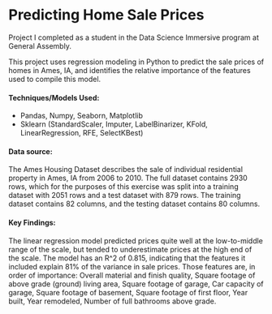 # Predicting Home Sale Prices

Project I completed as a student in the Data Science Immersive program at General Assembly.

This project uses regression modeling in Python to predict the sale prices of homes in Ames, IA, and identifies the relative importance of the features used to compile this model. 

#### Techniques/Models Used: 
- Pandas, Numpy, Seaborn, Matplotlib
- Sklearn (StandardScaler, Imputer, LabelBinarizer, KFold, LinearRegression, RFE, SelectKBest)

#### Data source:
The Ames Housing Dataset describes the sale of individual residential property in Ames, IA from 2006 to 2010. The full dataset contains 2930 rows, which for the purposes of this exercise was split into a training dataset with 2051 rows and a test dataset with 879 rows. The training dataset contains 82 columns, and the testing dataset contains 80 columns.

#### Key Findings:
The linear regression model predicted prices quite well at the low-to-middle range of the scale, but tended to underestimate prices at the high end of the scale.  The model has an R^2 of 0.815, indicating that the features it included explain 81% of the variance in sale prices. Those features are, in order of importance: Overall material and finish quality, Square footage of above grade (ground) living area, Square footage of garage, Car capacity of garage, Square footage of basement, Square footage of first floor, Year built, Year remodeled, Number of full bathrooms above grade.
